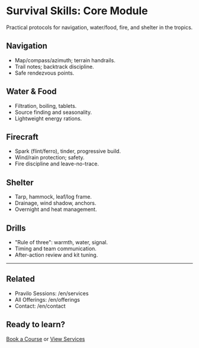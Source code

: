 # Survival Skills: Core Module

Practical protocols for navigation, water/food, fire, and shelter in the tropics.

## Navigation
- Map/compass/azimuth; terrain handrails.
- Trail notes; backtrack discipline.
- Safe rendezvous points.

## Water & Food
- Filtration, boiling, tablets.
- Source finding and seasonality.
- Lightweight energy rations.

## Firecraft
- Spark (flint/ferro), tinder, progressive build.
- Wind/rain protection; safety.
- Fire discipline and leave-no-trace.

## Shelter
- Tarp, hammock, leaf/log frame.
- Drainage, wind shadow, anchors.
- Overnight and heat management.

## Drills
- "Rule of three": warmth, water, signal.
- Timing and team communication.
- After-action review and kit tuning.

---

## Related
- Pravilo Sessions: /en/services
- All Offerings: /en/offerings
- Contact: /en/contact

## Ready to learn?
[Book a Course](/en/contact) or [View Services](/en/services)

